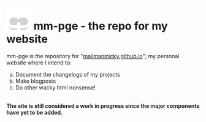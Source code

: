 <h1><img src="images/favicon64px.png"> mm-pge - the repo for my website</h1>
<p>mm-pge is the repository for "<a href="https://mailmanmicky.github.io/mm-pge/" target="_blank"; text-decoration:none;">mailmanmicky.github.io</a>"; my personal     website where I intend to: 
                                    <ol type="a">
    <li> Document the changelogs of my projects </li>
    <li> Make blogposts </li>
    <li> Do other wacky html nonsense! </li>
</ol>
<br>
<strong>The site is still considered a work in progress since the major components have yet to be added.</strong></p>
